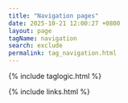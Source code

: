 ```yaml
---
title: "Navigation pages"
date: 2025-10-21 12:00:27 +0800
layout: page
tagName: navigation
search: exclude
permalink: tag_navigation.html
---
```

{% include taglogic.html %}

{% include links.html %}
